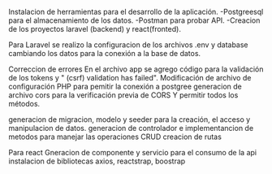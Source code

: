 Instalacion de herramientas para el desarrollo de la aplicación.
-Postgreesql para el almacenamiento de los datos.
-Postman  para probar API.
-Creacion de los proyectos laravel (backend) y react(fronted).

Para Laravel se realizo la configuracion de los archivos .env y database cambiando los datos para la conexión a la base de datos.

Correccion de errores
En el archivo app se agrego código para la validación de los tokens y
" (csrf) validation has failed".
Modificación de archivo de configuración PHP para pemitir la conexión a postgree
generacion de archivo cors para la verificación previa de CORS Y permitir todos los métodos.

generacion de migracion, modelo y seeder para la creación, el acceso  y manipulacion de datos.
generacion de controlador e implementancion de  metodos  para manejar las operaciones CRUD
creacion de rutas

Para react
Gneracion de componente y servicio para el consumo de la api
instalacion de bibliotecas axios, reactstrap, boostrap

